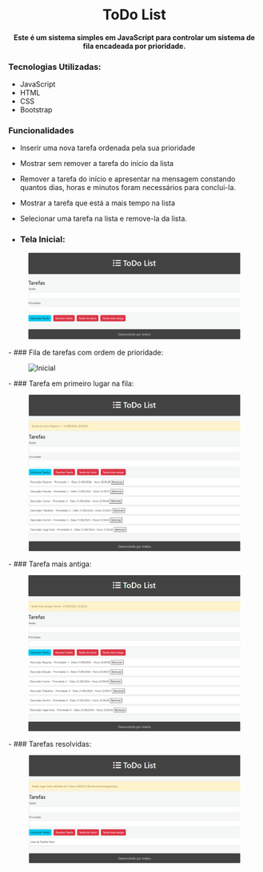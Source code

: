 <h1 align="center">ToDo List</h1>
<h4 align='center'>Este é um sistema simples em JavaScript para controlar um sistema de fila encadeada por prioridade.</h2>

### Tecnologias Utilizadas:
* JavaScript
* HTML
* CSS
* Bootstrap

### Funcionalidades

- Inserir uma nova tarefa ordenada pela sua prioridade
- Mostrar sem remover a tarefa do início da lista
- Remover a tarefa do início e apresentar na mensagem constando quantos dias, horas e
minutos foram necessários para conclui-la.
- Mostrar a tarefa que está a mais tempo na lista
- Selecionar uma tarefa na lista e remove-la da lista.
  
- ### Tela Inicial:
<figure>
  <img src="https://github.com/ArielceJunior/ToDoList-JavaScript/blob/main/imagens/menu.png?raw=true" alt="Inicial">
</figure>
- ### Fila de tarefas com ordem de prioridade:
<figure>
  <img src="https://github.com/ArielceJunior/ToDoList-JavaScript/blob/main/imagens/fila.png?raw=true" alt="Inicial">
</figure>
- ### Tarefa em primeiro lugar na fila:
<figure>
  <img src="https://github.com/ArielceJunior/ToDoList-JavaScript/blob/main/imagens/tarefa-inicio.png?raw=true" alt="Inicial">
</figure>
- ### Tarefa mais antiga:
<figure>
  <img src="https://github.com/ArielceJunior/ToDoList-JavaScript/blob/main/imagens/tarefa-antiga.png?raw=true" alt="Inicial">
</figure>
- ### Tarefas resolvidas:
<figure>
  <img src="https://github.com/ArielceJunior/ToDoList-JavaScript/blob/main/imagens/resolvido.png?raw=true" alt="Inicial">
</figure>

